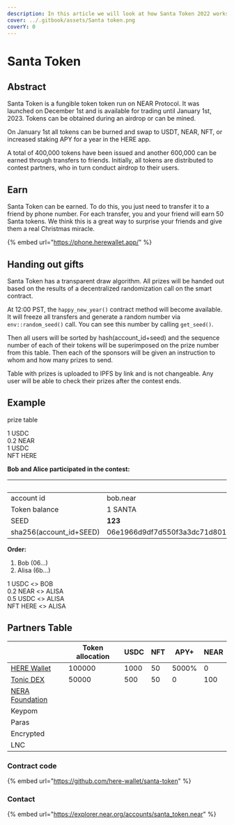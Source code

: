 ```yaml
---
description: In this article we will look at how Santa Token 2022 works
cover: ../.gitbook/assets/Santa token.png
coverY: 0
---
```


# Santa Token

## Abstract

Santa Token is a fungible token token run on NEAR Protocol. It was launched on December 1st and is available for trading until January 1st, 2023. Tokens can be obtained during an airdrop or can be mined.

On January 1st all tokens can be burned and swap to USDT, NEAR, NFT, or increased staking APY for a year in the HERE app.

A total of 400,000 tokens have been issued and another 600,000 can be earned through transfers to friends. Initially, all tokens are distributed to contest partners, who in turn conduct airdrop to their users.

## Earn

Santa Token can be earned. To do this, you just need to transfer it to a friend by phone number. For each transfer, you and your friend will earn 50 Santa tokens. We think this is a great way to surprise your friends and give them a real Christmas miracle.

{% embed url="https://phone.herewallet.app/" %}

## Handing out gifts

Santa Token has a transparent draw algorithm. All prizes will be handed out based on the results of a decentralized randomization call on the smart contract.

At 12:00 PST, the `happy_new_year()` contract method will become available. It will freeze all transfers and generate a random number via  `env::random_seed()` call. You can see this number by calling `get_seed()`.

Then all users will be sorted by hash(account\_id+seed) and the sequence number of each of their tokens will be superimposed on the prize number from this table. Then each of the sponsors will be given an instruction to whom and how many prizes to send.

Table with prizes is uploaded to IPFS by link and is not changeable. Any user will be able to check their prizes after the contest ends.

## Example

prize table

1 USDC\
0.2 NEAR\
1 USDC\
NFT HERE

**Bob and Alice participated in the contest:**

|                          | Bob                                                              | Alisa                                                            |
| ------------------------ | ---------------------------------------------------------------- | ---------------------------------------------------------------- |
| account id               | bob.near                                                         | alisa.near                                                       |
| Token balance            | 1 SANTA                                                          | 3 SANTA                                                          |
| SEED                     | **123**                                                          | **123**                                                          |
| sha256(account\_id+SEED) | 06e1966d9df7d550f3a3dc71d801afb44dbaa20d1c19cf9405655c6fdacdec0a | 6b6183a63e3dc66cf472a36a9b7b811c44026797cd0b36263f261b6be182bc1d |

**Order:**

1. Bob (06...)
2. Alisa (6b...)

1 USDC <> BOB\
0.2 NEAR <> ALISA\
0.5 USDC <> ALISA\
NFT HERE <> ALISA

## Partners Table

|                                            | Token allocation | USDC | NFT | APY+  | NEAR |
| ------------------------------------------ | ---------------- | ---- | --- | ----- | ---- |
| [HERE Wallet](http://herewallet.app/)      | 100000           | 1000 | 50  | 5000% | 0    |
| [Tonic DEX](https://app.tonic.foundation/) | 50000            | 500  | 50  | 0     | 100  |
| [NERA Foundation](https://near.org/)       |                  |      |     |       |      |
| Keypom                                     |                  |      |     |       |      |
| Paras                                      |                  |      |     |       |      |
| Encrypted                                  |                  |      |     |       |      |
| LNC                                        |                  |      |     |       |      |

### Contract code

{% embed url="https://github.com/here-wallet/santa-token" %}

### Contact

{% embed url="https://explorer.near.org/accounts/santa_token.near" %}


